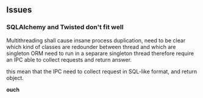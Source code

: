 ## Issues

### SQLAlchemy and Twisted don't fit well

Multithreading shall cause insane process duplication,
need to be clear which kind of classes are redounder between thread and which are singleton
ORM need to run in a separare singleton thread
therefore require an IPC able to collect requests and return answer.

this mean that the IPC need to collect request in SQL-like format,
and return object.

**ouch**

